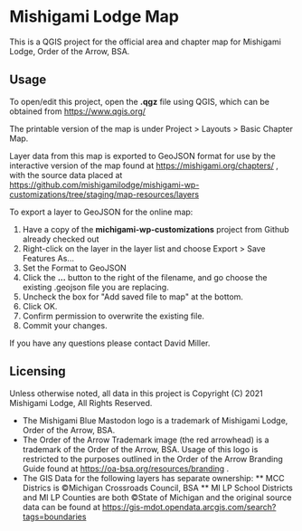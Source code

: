 # Mishigami Lodge Map

This is a QGIS project for the official area and chapter map for Mishigami Lodge, Order of the Arrow, BSA.

## Usage

To open/edit this project, open the **.qgz** file using QGIS, which can be obtained from https://www.qgis.org/

The printable version of the map is under Project > Layouts > Basic Chapter Map.

Layer data from this map is exported to GeoJSON format for use by the interactive version of the map found at https://mishigami.org/chapters/ , with the source data placed at https://github.com/mishigamilodge/mishigami-wp-customizations/tree/staging/map-resources/layers

To export a layer to GeoJSON for the online map:

1. Have a copy of the **michigami-wp-customizations** project from Github already checked out
2. Right-click on the layer in the layer list and choose Export > Save Features As...
3. Set the Format to GeoJSON
4. Click the **...** button to the right of the filename, and go choose the existing .geojson file you are replacing.
5. Uncheck the box for "Add saved file to map" at the bottom.
6. Click OK.
7. Confirm permission to overwrite the existing file.
8. Commit your changes.

If you have any questions please contact David Miller.

## Licensing

Unless otherwise noted, all data in this project is Copyright (C) 2021 Mishigami Lodge, All Rights Reserved.

* The Mishigami Blue Mastodon logo is a trademark of Mishigami Lodge, Order of the Arrow, BSA.
* The Order of the Arrow Trademark image (the red arrowhead) is a trademark of the Order of the Arrow, BSA. Usage of this logo is restricted to the purposes outlined in the Order of the Arrow Branding Guide found at https://oa-bsa.org/resources/branding .
* The GIS Data for the following layers has separate ownership:
** MCC Districs is ©Michigan Crossroads Council, BSA
** MI LP School Districts and MI LP Counties are both ©State of Michigan and the original source data can be found at https://gis-mdot.opendata.arcgis.com/search?tags=boundaries
